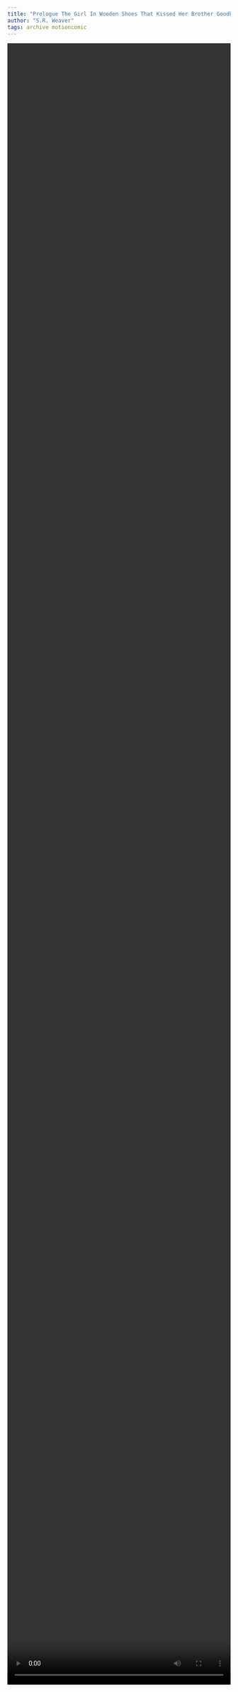 ```yaml
---
title: "Prologue The Girl In Wooden Shoes That Kissed Her Brother Goodbye"
author: "S.R. Weaver"
tags: archive motioncomic
---
```

<video width="100%" height="95%" controls>
  <source src="https://lwflouisa.github.io/UploadedFairyMotionComic/Chapters/Chapter1/Chapter1DraftYTVersion.mp4" type="video/mp4">
</video>
